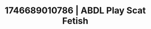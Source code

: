 ---
categories:
- Bedroom eyes
- AI-generated
- Subtle dominance
- Erotic voice acting
- Romantasy erotica
- ASMR
- Mid-century kink
- Cosplay
image: /assets/images/1746689010786.jpg
layout: post
seo:
  description: Featured content with artistic ABDL Play, Scat Fetish. HD images available.
  keywords: ABDL Play, Scat Fetish
  og_image: /assets/images/1746689010786.jpg
  schema_type: VisualArtwork
tags:
- ABDL Play
- Scat Fetish
- '#1746689010786'
title: 1746689010786 | ABDL Play Scat Fetish
---